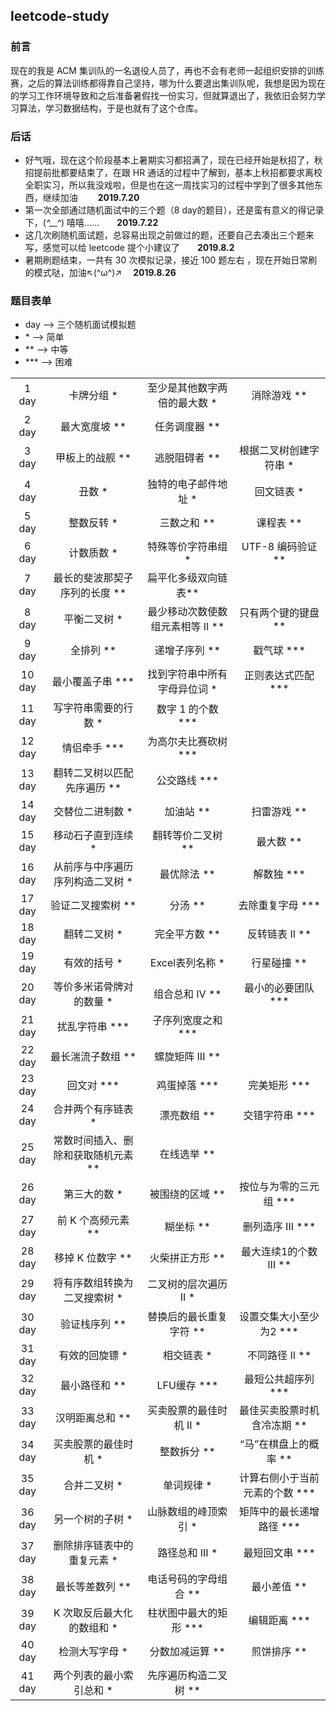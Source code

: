 ## leetcode-study

### 前言
现在的我是 ACM 集训队的一名退役人员了，再也不会有老师一起组织安排的训练赛，之后的算法训练都得靠自己坚持，哪为什么要退出集训队呢，我想是因为现在的学习工作环境导致和之后准备暑假找一份实习，但就算退出了，我依旧会努力学习算法，学习数据结构，于是也就有了这个仓库。 

### 后话
* 好气哦，现在这个阶段基本上暑期实习都招满了，现在已经开始是秋招了，秋招提前批都要结束了，在跟 HR 通话的过程中了解到，基本上秋招都要求离校全职实习，所以我没戏啦，但是也在这一周找实习的过程中学到了很多其他东西，继续加油  　　**2019.7.20**
* 第一次全部通过随机面试中的三个题（8 day的题目），还是蛮有意义的得记录下，(*^__^*) 嘻嘻……　　**2019.7.22**
* 这几次刷随机面试题，总容易出现之前做过的题，还要自己去凑出三个题来写，感觉可以给 leetcode 提个小建议了　　**2019.8.2**
* 暑期刷题结束，一共有 30 次模拟记录，接近 100 题左右 ，现在开始日常刷的模式哒，加油↖(^ω^)↗　 **2019.8.26**

### 题目表单
* day --> 三个随机面试模拟题
* \*  --> 简单
* \**  --> 中等
* \***  --> 困难

|||||
|:----:|:----:|:----:|:----:|
|1 day|卡牌分组 * |至少是其他数字两倍的最大数 * |消除游戏 ** |
|2 day|最大宽度坡 ** |任务调度器 ** |  |
|3 day|甲板上的战舰 ** |逃脱阻碍者 ** | 根据二叉树创建字符串 * |
|4 day|丑数 * |独特的电子邮件地址 * |回文链表 * |
|5 day|整数反转 * |三数之和 ** |课程表 ** |
|6 day|计数质数 * |特殊等价字符串组 * |UTF-8 编码验证 ** |
|7 day|最长的斐波那契子序列的长度 ** |扁平化多级双向链表** |  |
|8 day|平衡二叉树 * |最少移动次数使数组元素相等 II ** |只有两个键的键盘 ** |
|9 day|全排列 ** |递增子序列 ** |戳气球 \*** |
|10 day|最小覆盖子串 \*** |找到字符串中所有字母异位词 * |正则表达式匹配 \*** |
|11 day|写字符串需要的行数 * |数字 1 的个数 \*** |  |
|12 day|情侣牵手 \*** |为高尔夫比赛砍树 \*** |  |
|13 day|翻转二叉树以匹配先序遍历 ** |公交路线 \*** |  |
|14 day|交替位二进制数 * |加油站 ** |扫雷游戏 ** |
|15 day|移动石子直到连续 * |翻转等价二叉树 ** |最大数 ** |
|16 day|从前序与中序遍历序列构造二叉树 * |最优除法 ** |解数独 \*** |
|17 day|验证二叉搜索树 ** |分汤 ** |去除重复字母 \*** |
|18 day|翻转二叉树 * |完全平方数 ** |反转链表 II  ** |
|19 day|有效的括号 * |Excel表列名称 * |行星碰撞 ** |
|20 day|等价多米诺骨牌对的数量 * |组合总和 Ⅳ ** |最小的必要团队 \***|
|21 day|扰乱字符串 \*** |子序列宽度之和 \*** | |
|22 day|最长湍流子数组 ** |螺旋矩阵 III ** | |
|23 day|回文对 \*** |鸡蛋掉落 \*** |完美矩形 \*** |
|24 day|合并两个有序链表 * |漂亮数组 ** |交错字符串 \*** |
|25 day|常数时间插入、删除和获取随机元素 ** |在线选举 ** | |
|26 day|第三大的数 * |被围绕的区域 ** |按位与为零的三元组 \*** |
|27 day|前 K 个高频元素 ** |糊坐标 ** |删列造序 III \*** |
|28 day|移掉 K 位数字 ** |火柴拼正方形 ** |最大连续1的个数 III ** |
|29 day|将有序数组转换为二叉搜索树 * |二叉树的层次遍历 II * ||
|30 day|验证栈序列 ** |替换后的最长重复字符 ** |设置交集大小至少为2 \*** |
|31 day|有效的回旋镖 * |相交链表 * |不同路径 II ** |
|32 day|最小路径和 ** |LFU缓存 \*** |最短公共超序列 \*** |
|33 day|汉明距离总和 ** |买卖股票的最佳时机 II * |最佳买卖股票时机含冷冻期 ** | 
|34 day|买卖股票的最佳时机 * |整数拆分 ** | “马”在棋盘上的概率 ** | 
|35 day|合并二叉树 * |单词规律 * | 计算右侧小于当前元素的个数 \*** | 
|36 day|另一个树的子树 * |山脉数组的峰顶索引 * | 矩阵中的最长递增路径 \*** | 
|37 day|删除排序链表中的重复元素 * |路径总和 III * | 最短回文串 \*** | 
|38 day|最长等差数列 ** |电话号码的字母组合 ** | 最小差值 ** | 
|39 day|K 次取反后最大化的数组和 * |柱状图中最大的矩形 \*** | 编辑距离 \*** | 
|40 day|检测大写字母 * |分数加减运算 ** | 煎饼排序 ** | 
|41 day|两个列表的最小索引总和 * |先序遍历构造二叉树 ** | | 